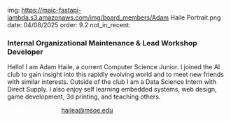 img: https://maic-fastapi-lambda.s3.amazonaws.com/img/board_members/Adam Haile Portrait.png
date: 04/08/2025
order: 9.2
not_in_recent:

### Internal Organizational Maintenance & Lead Workshop Developer

Hello! I am Adam Haile, a current Computer Science Junior. I joined the AI club to gain insight into this rapidly evolving world and to meet new friends with similar interests. Outside of the club I am a Data Science Intern with Direct Supply. I also enjoy self learning embedded systems, web design, game development, 3d printing, and teaching others.

<a style = 'font-weight: bold; color: white;'>Contact Me Here:</a> <a style = 'color: blue eyes;'>hailea@msoe.edu</a>